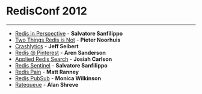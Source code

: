 # RedisConf 2012

---

+	[Redis in Perspective][redis-in-perspective] - **Salvatore Sanfilippo**
+	[Two Things Redis is Not][two-things-redis-is-not] - **Pieter Noorhuis**
+	[Crashlytics][crashlytics] - **Jeff Seibert**
+	[Redis @ Pinterest][redis-at-pinterest] - **Aren Sanderson**
+	[Applied Redis Search][applied-redis-search] - **Josiah Carlson**
+	[Redis Sentinel][redis-sentinel] - **Salvatore Sanfilippo**
+	[Redis Pain][redis-pain] - **Matt Ranney**
+	[Redis PubSub][redis-pubsub] - **Monica Wilkinson**
+	[Ratequeue][ratequeue] - **Alan Shreve**

[redis-in-perspective]: https://github.com/bmharris/conf_notes/blob/master/redisconf/redis-in-perspective.md
[two-things-redis-is-not]: https://github.com/bmharris/conf_notes/blob/master/redisconf/two-things-redis-is-not.md
[crashlytics]: https://github.com/bmharris/conf_notes/blob/master/redisconf/crashlytics.md
[redis-at-pinterest]: https://github.com/bmharris/conf_notes/blob/master/redisconf/redis-at-pinterest.md
[applied-redis-search]: https://github.com/bmharris/conf_notes/blob/master/redisconf/applied-redis-search.md
[redis-sentinel]: https://github.com/bmharris/conf_notes/blob/master/redisconf/redis-sentinel.md
[redis-pain]: https://github.com/bmharris/conf_notes/blob/master/redisconf/redis-pain.md
[redis-pubsub]: https://github.com/bmharris/conf_notes/blob/master/redisconf/redis-pubsub.md
[ratequeue]: https://github.com/bmharris/conf_notes/blob/master/redisconf/ratequeue.md